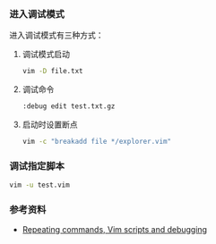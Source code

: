 ### 进入调试模式

进入调试模式有三种方式：

1. 调试模式启动

   ```bash
   vim -D file.txt
   ```

2. 调试命令

   ```bash
   :debug edit test.txt.gz
   ```

3. 启动时设置断点

   ```bash
   vim -c "breakadd file */explorer.vim" 
   ```



### 调试指定脚本

```bash
vim -u test.vim
```







### 参考资料

* [Repeating commands, Vim scripts and debugging](https://vimhelp.org/repeat.txt.html#debug-scripts)